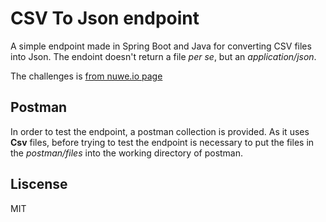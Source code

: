 # CSV To Json endpoint

 A simple endpoint made in Spring Boot and Java for converting CSV files into Json. The endoint doesn't return a file *per se*, but an *application/json*.

 The challenges is [from nuwe.io page](https://nuwe.io/challenge/csv-to-json)

 ## Postman

 In order to test the endpoint, a postman collection is provided. As it uses **Csv** files, before trying to test the endpoint is necessary to put the files in the *postman/files* into the working directory of postman. 
 

 ## Liscense
 MIT

 